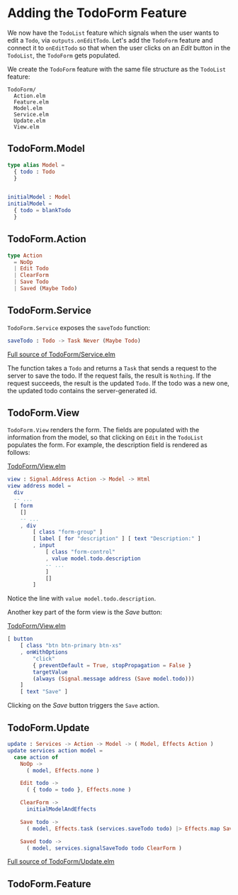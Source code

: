 # Adding the TodoForm Feature

We now have the `TodoList` feature which signals when the user wants to edit a `Todo`, via
`outputs.onEditTodo`. Let's add the `TodoForm` feature and connect it to `onEditTodo` so that when
the user clicks on an _Edit_ button in the `TodoList`, the `TodoForm` gets populated.

We create the `TodoForm` feature with the same file structure as the `TodoList` feature:

```
TodoForm/
  Action.elm
  Feature.elm
  Model.elm
  Service.elm
  Update.elm
  View.elm
```

## TodoForm.Model

```elm
type alias Model =
  { todo : Todo
  }


initialModel : Model
initialModel =
  { todo = blankTodo
  }
```

## TodoForm.Action

```elm
type Action
  = NoOp
  | Edit Todo
  | ClearForm
  | Save Todo
  | Saved (Maybe Todo)
```

## TodoForm.Service

`TodoForm.Service` exposes the `saveTodo` function:

```elm
saveTodo : Todo -> Task Never (Maybe Todo)
```
[Full source of TodoForm/Service.elm](TodoForm/Service.elm)

The function takes a `Todo` and returns a `Task` that sends a request to the server to save the
todo. If the request fails, the result is `Nothing`. If the request succeeds, the result is the
updated `Todo`. If the todo was a new one, the updated todo contains the server-generated id.

## TodoForm.View

`TodoForm.View` renders the form. The fields are populated with the information from the model, so
that clicking on `Edit` in the `TodoList` populates the form. For example, the description field is
rendered as follows:

[TodoForm/View.elm](TodoForm/View.elm)
```elm
view : Signal.Address Action -> Model -> Html
view address model =
  div
  -- ...
  [ form
    []
    -- ...
    , div
        [ class "form-group" ]
        [ label [ for "description" ] [ text "Description:" ]
        , input
            [ class "form-control"
            , value model.todo.description
            -- ...
            ]
            []
        ]
```

Notice the line with `value model.todo.description`.

Another key part of the form view is the _Save_ button:

[TodoForm/View.elm](TodoForm/View.elm)
```elm
[ button
    [ class "btn btn-primary btn-xs"
    , onWithOptions
        "click"
        { preventDefault = True, stopPropagation = False }
        targetValue
        (always (Signal.message address (Save model.todo)))
    ]
    [ text "Save" ]
```

Clicking on the _Save_ button triggers the `Save` action.

## TodoForm.Update

```elm
update : Services -> Action -> Model -> ( Model, Effects Action )
update services action model =
  case action of
    NoOp ->
      ( model, Effects.none )

    Edit todo ->
      ( { todo = todo }, Effects.none )

    ClearForm ->
      initialModelAndEffects

    Save todo ->
      ( model, Effects.task (services.saveTodo todo) |> Effects.map Saved )

    Saved todo ->
      ( model, services.signalSaveTodo todo ClearForm )

```
[Full source of TodoForm/Update.elm](TodoForm/Update.elm)


## TodoForm.Feature


